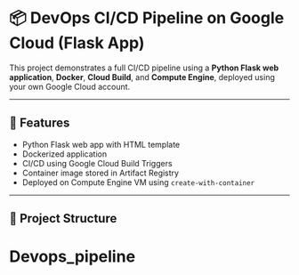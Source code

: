 # 📦 DevOps CI/CD Pipeline on Google Cloud (Flask App)

This project demonstrates a full CI/CD pipeline using a **Python Flask web application**, **Docker**, **Cloud Build**, and **Compute Engine**, deployed using your own Google Cloud account.

---

## 🚀 Features

- Python Flask web app with HTML template
- Dockerized application
- CI/CD using Google Cloud Build Triggers
- Container image stored in Artifact Registry
- Deployed on Compute Engine VM using `create-with-container`

---

## 📁 Project Structure

# Devops_pipeline
